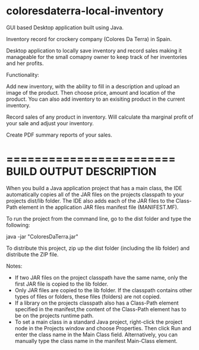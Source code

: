 # coloresdaterra-local-inventory

GUI based Desktop application built using Java.

 Inventory record for crockery company (Colores Da Terra) in Spain.

 Desktop application to locally save inventory and record sales making it manageable for the small comapny owner to keep track of her
 inventories and her profits.

 Functionality:

 Add new inventory, with the ability to fill in a description and upload an image of the product. Then choose price, amount and location of the product. You can also add inventory to an exisiting product in the current inventory. 

 Record sales of any product in inventory. Will calculate tha marginal profit of your sale and adjust your inventory. 

 Create PDF summary reports of your sales. 

========================
BUILD OUTPUT DESCRIPTION
========================

When you build a Java application project that has a main class, the IDE
automatically copies all of the JAR
files on the projects classpath to your projects dist/lib folder. The IDE
also adds each of the JAR files to the Class-Path element in the application
JAR files manifest file (MANIFEST.MF).

To run the project from the command line, go to the dist folder and
type the following:

java -jar "ColoresDaTerra.jar" 

To distribute this project, zip up the dist folder (including the lib folder)
and distribute the ZIP file.

Notes:

* If two JAR files on the project classpath have the same name, only the first
JAR file is copied to the lib folder.
* Only JAR files are copied to the lib folder.
If the classpath contains other types of files or folders, these files (folders)
are not copied.
* If a library on the projects classpath also has a Class-Path element
specified in the manifest,the content of the Class-Path element has to be on
the projects runtime path.
* To set a main class in a standard Java project, right-click the project node
in the Projects window and choose Properties. Then click Run and enter the
class name in the Main Class field. Alternatively, you can manually type the
class name in the manifest Main-Class element.

